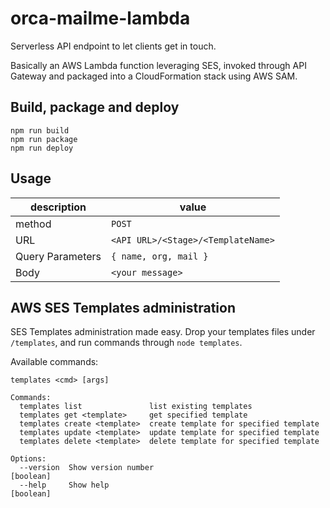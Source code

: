 # orca-mailme-lambda

Serverless API endpoint to let clients get in touch.

Basically an AWS Lambda function leveraging SES, invoked through API Gateway and packaged into a CloudFormation stack using AWS SAM.

## Build, package and deploy

    npm run build
    npm run package
    npm run deploy

## Usage

| description      | value                              |
| ---------------- | ---------------------------------- |
| method           | `POST`                             |
| URL              | `<API URL>/<Stage>/<TemplateName>` |
| Query Parameters | `{ name, org, mail }`              |
| Body             | `<your message>`                   |

## AWS SES Templates administration

SES Templates administration made easy.
Drop your templates files under `/templates`, and run commands through `node templates`.

Available commands:

    templates <cmd> [args]

    Commands:
      templates list               list existing templates
      templates get <template>     get specified template
      templates create <template>  create template for specified template
      templates update <template>  update template for specified template
      templates delete <template>  delete template for specified template

    Options:
      --version  Show version number                                       [boolean]
      --help     Show help                                                 [boolean]
